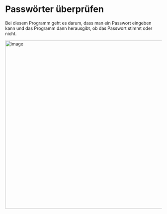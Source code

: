 # Passwörter überprüfen
Bei diesem Programm geht es darum, dass man ein Passwort eingeben kann und das Programm dann herausgibt, ob das Passwort stimmt oder nicht.

<img width="539" alt="image" src="https://user-images.githubusercontent.com/97455613/148787415-0b4f73b3-062f-4f8c-8082-3fbef73335fc.png">
